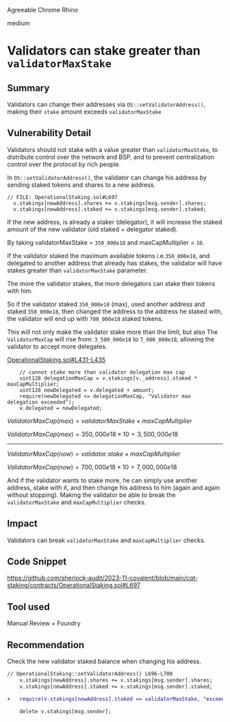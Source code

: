 Agreeable Chrome Rhino

medium

# Validators can stake greater than `validatorMaxStake`

## Summary
Validators can change their addresses via `OS::setValidatorAddress()`, making their `stake` amount exceeds `validatorMaxStake`

## Vulnerability Detail
Validators should not stake with a value greater than `validatorMaxStake`, to distribute control over the network and BSP, and to prevent centralization control over the protocol by rich people.

In `OS::setValidatorAddress()`, the validator can change his address by sending staked tokens and shares to a new address.
```solidity
// FILE: OperationalStaking.sol#L697
  v.stakings[newAddress].shares += v.stakings[msg.sender].shares;
  v.stakings[newAddress].staked += v.stakings[msg.sender].staked;
```

If the new address, is already a staker (delegator), it will increase the staked amount of the new validator (old staked + delegator staked).

By taking validatorMaxStake = `350_000e18` and maxCapMultiplier = `10`.

If the validator staked the maximum available tokens i.e.`350_000e18`, and delegated to another address that already has stakes, the validator will have stakes greater than `validatorMaxStake` parameter.

The more the validator stakes, the more delegators can stake their tokens with him.

So if the validator staked `350_000e18` (max), used another address and staked `350_000e18`, then changed the address to the  address he staked with, the validator will end up with `700_000e18` staked tokens.

This will not only make the validator stake more than the limit, but also The `ValidatorMaxCap` will rise from: `3_500_000e18` to `7_000_000e18`, allowing the validator to accept more delegates.

[OperationalStaking.sol#L431-L435](https://github.com/sherlock-audit/2023-11-covalent/blob/main/cqt-staking/contracts/OperationalStaking.sol#L431-L435)
```solidity
    // cannot stake more than validator delegation max cap
    uint128 delegationMaxCap = v.stakings[v._address].staked * maxCapMultiplier;
    uint128 newDelegated = v.delegated + amount;
    require(newDelegated <= delegationMaxCap, "Validator max delegation exceeded");
    v.delegated = newDelegated;
```


$ValidatorMaxCap(max) = validatorMaxStake \times maxCapMultiplier$

$ValidatorMaxCap(max) = 350,000e18 \times 10 = 3,500,000e18$

---

$ValidatorMaxCap(now) = validator.stake \times maxCapMultiplier$

$ValidatorMaxCap(now) = 700,000e18 \times 10 = 7,000,000e18$


And if the validator wants to stake more, he can simply use another address, stake with it, and then change his address to him (again and again without stopping). Making the validator be able to break the `validatorMaxStake` and `maxCapMultiplier` checks.

## Impact
Validators can break `validatorMaxStake` and `maxCapMultiplier` checks.

## Code Snippet
https://github.com/sherlock-audit/2023-11-covalent/blob/main/cqt-staking/contracts/OperationalStaking.sol#L697

## Tool used
Manual Review + Foundry


## Recommendation
Check the new validator staked balance when changing his address.
```diff
// OperationalStaking::setValidatorAddress‎() L696-L700
    v.stakings[newAddress].shares += v.stakings[msg.sender].shares;
    v.stakings[newAddress].staked += v.stakings[msg.sender].staked;

+   require(v.stakings[newAddress].staked <= validatorMaxStake, "exceeds `validatorMaxStake` parameter");
    
    delete v.stakings[msg.sender];
```